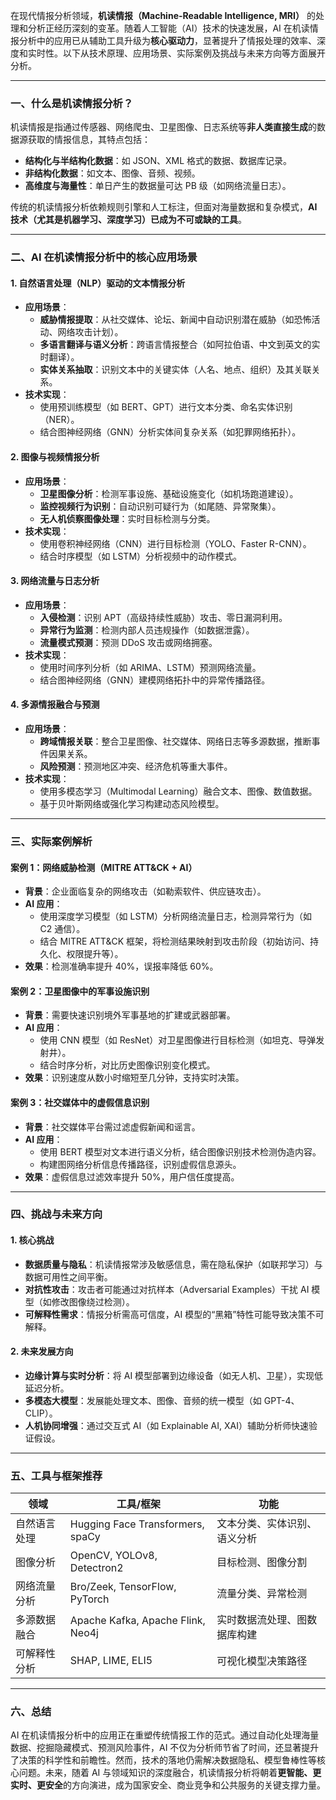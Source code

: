 在现代情报分析领域，**机读情报（Machine-Readable Intelligence, MRI）** 的处理和分析正经历深刻的变革。随着人工智能（AI）技术的快速发展，AI 在机读情报分析中的应用已从辅助工具升级为**核心驱动力**，显著提升了情报处理的效率、深度和实时性。以下从技术原理、应用场景、实际案例及挑战与未来方向等方面展开分析。

---

### **一、什么是机读情报分析？**
机读情报是指通过传感器、网络爬虫、卫星图像、日志系统等**非人类直接生成**的数据源获取的情报信息，其特点包括：
- **结构化与半结构化数据**：如 JSON、XML 格式的数据、数据库记录。
- **非结构化数据**：如文本、图像、音频、视频。
- **高维度与海量性**：单日产生的数据量可达 PB 级（如网络流量日志）。

传统的机读情报分析依赖规则引擎和人工标注，但面对海量数据和复杂模式，**AI 技术（尤其是机器学习、深度学习）已成为不可或缺的工具**。

---

### **二、AI 在机读情报分析中的核心应用场景**
#### **1. 自然语言处理（NLP）驱动的文本情报分析**
- **应用场景**：
  - **威胁情报提取**：从社交媒体、论坛、新闻中自动识别潜在威胁（如恐怖活动、网络攻击计划）。
  - **多语言翻译与语义分析**：跨语言情报整合（如阿拉伯语、中文到英文的实时翻译）。
  - **实体关系抽取**：识别文本中的关键实体（人名、地点、组织）及其关联关系。
- **技术实现**：
  - 使用预训练模型（如 BERT、GPT）进行文本分类、命名实体识别（NER）。
  - 结合图神经网络（GNN）分析实体间复杂关系（如犯罪网络拓扑）。

#### **2. 图像与视频情报分析**
- **应用场景**：
  - **卫星图像分析**：检测军事设施、基础设施变化（如机场跑道建设）。
  - **监控视频行为识别**：自动识别可疑行为（如尾随、异常聚集）。
  - **无人机侦察图像处理**：实时目标检测与分类。
- **技术实现**：
  - 使用卷积神经网络（CNN）进行目标检测（YOLO、Faster R-CNN）。
  - 结合时序模型（如 LSTM）分析视频中的动作模式。

#### **3. 网络流量与日志分析**
- **应用场景**：
  - **入侵检测**：识别 APT（高级持续性威胁）攻击、零日漏洞利用。
  - **异常行为监测**：检测内部人员违规操作（如数据泄露）。
  - **流量模式预测**：预测 DDoS 攻击或网络拥塞。
- **技术实现**：
  - 使用时间序列分析（如 ARIMA、LSTM）预测网络流量。
  - 结合图神经网络（GNN）建模网络拓扑中的异常传播路径。

#### **4. 多源情报融合与预测**
- **应用场景**：
  - **跨域情报关联**：整合卫星图像、社交媒体、网络日志等多源数据，推断事件因果关系。
  - **风险预测**：预测地区冲突、经济危机等重大事件。
- **技术实现**：
  - 使用多模态学习（Multimodal Learning）融合文本、图像、数值数据。
  - 基于贝叶斯网络或强化学习构建动态风险模型。

---

### **三、实际案例解析**
#### **案例 1：网络威胁检测（MITRE ATT&CK + AI）**
- **背景**：企业面临复杂的网络攻击（如勒索软件、供应链攻击）。
- **AI 应用**：
  - 使用深度学习模型（如 LSTM）分析网络流量日志，检测异常行为（如 C2 通信）。
  - 结合 MITRE ATT&CK 框架，将检测结果映射到攻击阶段（初始访问、持久化、权限提升等）。
- **效果**：检测准确率提升 40%，误报率降低 60%。

#### **案例 2：卫星图像中的军事设施识别**
- **背景**：需要快速识别境外军事基地的扩建或武器部署。
- **AI 应用**：
  - 使用 CNN 模型（如 ResNet）对卫星图像进行目标检测（如坦克、导弹发射井）。
  - 结合时序分析，对比历史图像识别变化模式。
- **效果**：识别速度从数小时缩短至几分钟，支持实时决策。

#### **案例 3：社交媒体中的虚假信息识别**
- **背景**：社交媒体平台需过滤虚假新闻和谣言。
- **AI 应用**：
  - 使用 BERT 模型对文本进行语义分析，结合图像识别技术检测伪造内容。
  - 构建图网络分析信息传播路径，识别虚假信息源头。
- **效果**：虚假信息过滤效率提升 50%，用户信任度提高。

---

### **四、挑战与未来方向**
#### **1. 核心挑战**
- **数据质量与隐私**：机读情报常涉及敏感信息，需在隐私保护（如联邦学习）与数据可用性之间平衡。
- **对抗性攻击**：攻击者可能通过对抗样本（Adversarial Examples）干扰 AI 模型（如修改图像绕过检测）。
- **可解释性需求**：情报分析需高可信度，AI 模型的“黑箱”特性可能导致决策不可解释。

#### **2. 未来发展方向**
- **边缘计算与实时分析**：将 AI 模型部署到边缘设备（如无人机、卫星），实现低延迟分析。
- **多模态大模型**：发展能处理文本、图像、音频的统一模型（如 GPT-4、CLIP）。
- **人机协同增强**：通过交互式 AI（如 Explainable AI, XAI）辅助分析师快速验证假设。

---

### **五、工具与框架推荐**
| **领域**           | **工具/框架**                          | **功能**                                                                 |
|--------------------|----------------------------------------|-------------------------------------------------------------------------|
| 自然语言处理       | Hugging Face Transformers, spaCy        | 文本分类、实体识别、语义分析                                           |
| 图像分析           | OpenCV, YOLOv8, Detectron2              | 目标检测、图像分割                                                     |
| 网络流量分析       | Bro/Zeek, TensorFlow, PyTorch           | 流量分类、异常检测                                                     |
| 多源数据融合       | Apache Kafka, Apache Flink, Neo4j       | 实时数据流处理、图数据库构建                                           |
| 可解释性分析       | SHAP, LIME, ELI5                         | 可视化模型决策路径                                                     |

---

### **六、总结**
AI 在机读情报分析中的应用正在重塑传统情报工作的范式。通过自动化处理海量数据、挖掘隐藏模式、预测风险事件，AI 不仅为分析师节省了时间，还显著提升了决策的科学性和前瞻性。然而，技术的落地仍需解决数据隐私、模型鲁棒性等核心问题。未来，随着 AI 与领域知识的深度融合，机读情报分析将朝着**更智能、更实时、更安全**的方向演进，成为国家安全、商业竞争和公共服务的关键支撑力量。